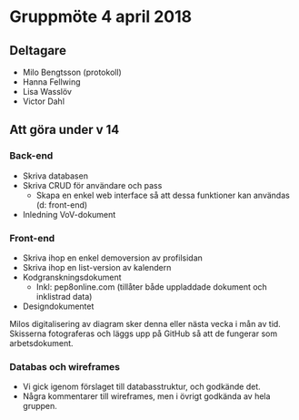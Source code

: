 # Gruppmöte 4 april 2018

## Deltagare
* Milo Bengtsson (protokoll)
* Hanna Fellwing
* Lisa Wasslöv
* Victor Dahl

## Att göra under v 14

### Back-end
* Skriva databasen
* Skriva CRUD för användare och pass
	* Skapa en enkel web interface så att dessa funktioner kan användas (d: front-end)
* Inledning VoV-dokument


### Front-end
* Skriva ihop en enkel demoversion av profilsidan
* Skriva ihop en list-version av kalendern
* Kodgranskningsdokument
	* Inkl: pep8online.com (tillåter både uppladdade dokument och inklistrad data)
* Designdokumentet

Milos digitalisering av diagram sker denna eller nästa vecka i mån av tid. Skisserna fotograferas och läggs upp på GitHub så att de fungerar som arbetsdokument.

### Databas och wireframes
* Vi gick igenom förslaget till databasstruktur, och godkände det. 
* Några kommentarer till wireframes, men i övrigt godkända av hela gruppen.